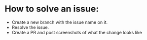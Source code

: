 # How to solve an issue: 

  - Create a new branch with the issue name on it.
  - Resolve the issue.
  - Create a PR and post screenshots of what the change looks like 


